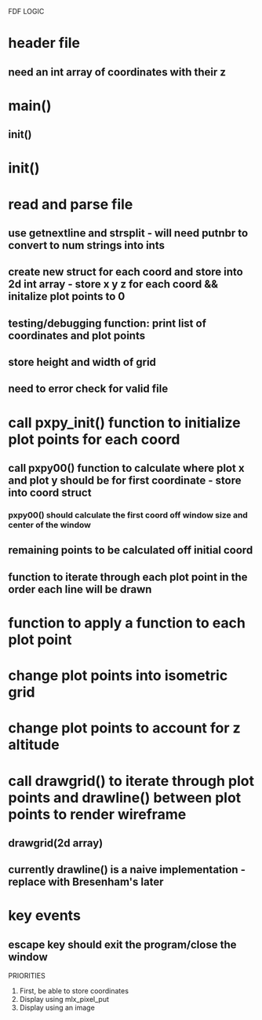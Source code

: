 FDF LOGIC 

# header file 
##

## need an int array of coordinates with their z

# main()
## init() 


# init() 
# read and parse file
## use getnextline and strsplit - will need putnbr to convert to num strings into ints
## create new struct for each coord and store into 2d int array - store x y z for each coord && initalize plot points to 0
## testing/debugging function: print list of coordinates and plot points
## store height and width of grid
## need to error check for valid file

# call pxpy_init() function to initialize plot points for each coord
## call pxpy00() function to calculate where plot x and plot y should be for first coordinate - store into coord struct
### pxpy00() should calculate the first coord off window size and center of the window
## remaining points to be calculated off initial coord

## function to iterate through each plot point in the order each line will be drawn

# function to apply a function to each plot point 

# change plot points into isometric grid 
# change plot points to account for z altitude

# call drawgrid() to iterate through plot points and drawline() between plot points to render wireframe
## drawgrid(2d array)

## currently drawline() is a naive implementation - replace with Bresenham's later

# key events
## escape key should exit the program/close the window


PRIORITIES
1. First, be able to store coordinates
2. Display using mlx_pixel_put
3. Display using an image